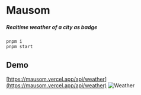# Mausom

##### Realtime weather of a city as badge

```
pnpm i
pnpm start
```

## Demo

[https://mausom.vercel.app/api/weather](https://mausom.vercel.app/api/weather)
![Weather](https://mausom.vercel.app/api/weather)
